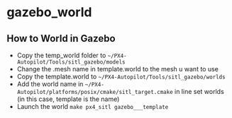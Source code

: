 # gazebo_world
## How to World in Gazebo
- Copy the temp_world folder to ```~/PX4-Autopilot/Tools/sitl_gazebo/models ```
- Change the .mesh name in template.world to the mesh u want to use
- Copy the template.world to ```~/PX4-Autopilot/Tools/sitl_gazebo/worlds ```
- Add the world name in ```~/PX4-Autopilot/platforms/posix/cmake/sitl_target.cmake``` in line set worlds (in this case, template is the name)
- Launch the world ```make px4_sitl gazebo___template```
